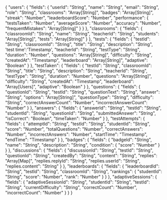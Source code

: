 {
  "users": {
    "fields": {
      "userId": "String",
      "name": "String",
      "email": "String",
      "role": "String",
      "classrooms": "Array[String]",
      "badges": "Array[String]",
      "streak": "Number",
      "leaderboardScore": "Number",
      "performance": {
        "testsTaken": "Number",
        "averageScore": "Number",
        "accuracy": "Number",
        "frequentMistakes": "Array[String]"
      }
    }
  },
  "classrooms": {
    "fields": {
      "classroomId": "String",
      "name": "String",
      "teacherId": "String",
      "students": "Array[String]",
      "tests": "Array[String]"
    }
  },
  "tests": {
    "fields": {
      "testId": "String",
      "classroomId": "String",
      "title": "String",
      "description": "String",
      <!-- timer -->
      'test time':'Timestamp',
      "teacherId": "String",
      "testType": "String",
      "duration": "Number",
      "questions": "Array[String]",
      "difficulty": "String",
      "createdAt": "Timestamp",
      "leaderboard": "Array[String]",
      "adaptive": "Boolean"
    }
  },
  "testTaken": {
    "fields": {
      "testId": "String",
      "classroomId": "String",
      "title": "String",
      "description": "String",
      "teacherId": "String",
      "testType": "String",
      "duration": "Number",
      "questions": "Array[String]",
      "difficulty": "String",
      "createdAt": "Timestamp",
      "leaderboard": "Array[Users]",
      "adaptive": "Boolean"
    }
  },
  "questions": {
    "fields": {
      "questionId": "String",
      "testId": "String",
      "questionText": "String",
      "answer": "String",
      "options": "Array[String]",
      "questionType": "String",
      "difficulty": "String",
      "correctAnswerCount": "Number",
      "incorrectAnswerCount": "Number"
    }
  },
  "answers": {
    "fields": {
      "answerId": "String",
      "testId": "String",
      "studentId": "String",
      "questionId": "String",
      "submittedAnswer": "String",
      "isCorrect": "Boolean",
      "timeTaken": "Number"
    }
  },
  "testAttempts": {
    "fields": {
      "attemptId": "String",
      "testId": "String",
      "studentId": "String",
      "score": "Number",
      "totalQuestions": "Number",
      "correctAnswers": "Number",
      "incorrectAnswers": "Number",
      "startTime": "Timestamp",
      "endTime": "Timestamp"
    }
  },
  "badges": {
    "fields": {
      "badgeId": "String",
      "name": "String",
      "description": "String",
      "condition": {
        "score": "Number"
      }
    }
  },
  "discussions": {
    "fields": {
      "discussionId": "String",
      "testId": "String",
      "questionId": "String",
      "createdBy": "String",
      "content": "String",
      "replies": "Array[Map]",
      "replies.replyId": "String",
      "replies.userId": "String",
      "replies.content": "String"
    }
  },
  "leaderboards": {
    "fields": {
      "leaderboardId": "String",
      "testId": "String",
      "classroomId": "String",
      "rankings": {
        "studentId": "String",
        "score": "Number",
        "rank": "Number"
      }
    }
  },
  "adaptiveSessions": {
    "fields": {
      "adaptiveSessionId": "String",
      "studentId": "String",
      "testId": "String",
      "currentDifficulty": "String",
      "correctCount": "Number",
      "incorrectCount": "Number"
    }
  }
}
